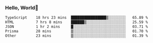
### Hello, World🐤

<!--START_SECTION:waka-->

```txt
TypeScript    18 hrs 23 mins  ████████████████▒░░░░░░░░   65.89 %
HTML          7 hrs 8 mins    ██████▒░░░░░░░░░░░░░░░░░░   25.59 %
JSON          1 hr 2 mins     █░░░░░░░░░░░░░░░░░░░░░░░░   03.71 %
Prisma        28 mins         ▒░░░░░░░░░░░░░░░░░░░░░░░░   01.70 %
Other         23 mins         ▒░░░░░░░░░░░░░░░░░░░░░░░░   01.39 %
```

<!--END_SECTION:waka-->
